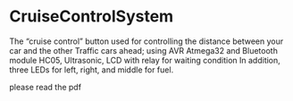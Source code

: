 # CruiseControlSystem
The “cruise control” button used for controlling the distance between your car and the other Traffic cars ahead;
using AVR Atmega32 and Bluetooth module HC05, Ultrasonic, LCD with relay for waiting condition In addition,
three LEDs for left, right, and middle for fuel.

please read the pdf 
